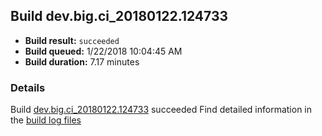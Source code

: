 ## Build dev.big.ci_20180122.124733
- **Build result:** `succeeded`
- **Build queued:** 1/22/2018 10:04:45 AM
- **Build duration:** 7.17 minutes
### Details
Build [dev.big.ci_20180122.124733](https://winappstudio.visualstudio.com/web/build.aspx?pcguid=a4ef43be-68ce-4195-a619-079b4d9834c2&builduri=vstfs%3a%2f%2f%2fBuild%2fBuild%2f24733) succeeded
Find detailed information in the [build log files](https://uwpctdiags.blob.core.windows.net/buildlogs/dev.big.ci_20180122.124733_logs.zip)
